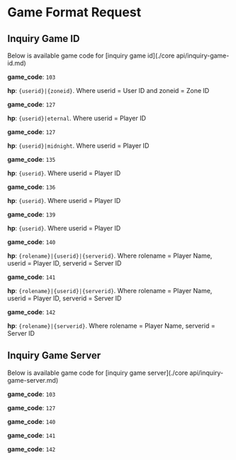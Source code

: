 # Game Format Request

## Inquiry Game ID

Below is available game code for [inquiry game id](./core api/inquiry-game-id.md)

<!--
type: tab
title: Mobile Legend
-->

  **game_code**: `103`

  **hp**: `{userid}|{zoneid}`. Where userid = User ID and zoneid = Zone ID 
  
<!--
type: tab
title: Ragnarok M: Eternal Love
-->

  **game_code**: `127`

  **hp**: `{userid}|eternal`. Where userid = Player ID 
 
<!--
type: tab
title: Ragnarok M: Midnight Party
-->

  **game_code**: `127`

  **hp**: `{userid}|midnight`. Where userid = Player ID 

<!--
type: tab
title: Free Fire
-->

  **game_code**: `135`

  **hp**: `{userid}`. Where userid = Player ID 

<!--
type: tab
title: Speed Drifters
-->

  **game_code**: `136`

  **hp**: `{userid}`. Where userid = Player ID 

<!--
type: tab
title: Arena of Valor
-->

  **game_code**: `139`

  **hp**: `{userid}`. Where userid = Player ID 

<!--
type: tab
title: Bleach Mobile 3D
-->

  **game_code**: `140`

  **hp**: `{rolename}|{userid}|{serverid}`. Where rolename = Player Name, userid = Player ID, serverid = Server ID 

<!--
type: tab
title: Era of Celestials
-->

  **game_code**: `141`

  **hp**: `{rolename}|{userid}|{serverid}`. Where rolename = Player Name, userid = Player ID, serverid = Server ID 

<!--
type: tab
title: Dragon Nest
-->

  **game_code**: `142`

  **hp**: `{rolename}|{serverid}`. Where rolename = Player Name, serverid = Server ID 

<!-- type: tab-end -->

## Inquiry Game Server

Below is available game code for [inquiry game server](./core api/inquiry-game-server.md)

<!--
type: tab
title: Mobile Legend
-->

  **game_code**: `103`

<!--
type: tab
title: Ragnarok M
-->

  **game_code**: `127`

<!--
type: tab
title: Bleach Mobile 3D
-->

  **game_code**: `140`

<!--
type: tab
title: Era of Celestials
-->

  **game_code**: `141`

<!--
type: tab
title: Dragon Nest
-->

  **game_code**: `142`

<!-- type: tab-end -->